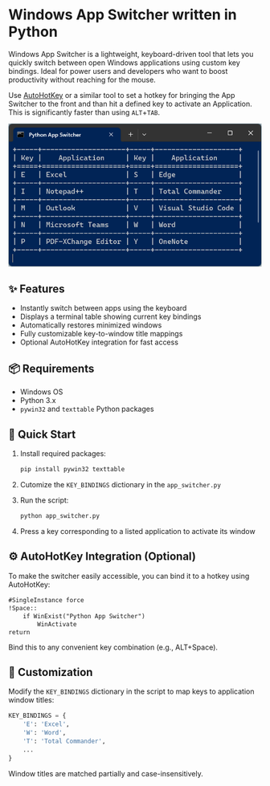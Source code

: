 # Windows App Switcher written in Python

Windows App Switcher is a lightweight, keyboard-driven tool that lets you quickly switch between open Windows applications using custom key bindings. Ideal for power users and developers who want to boost productivity without reaching for the mouse.

Use [AutoHotKey](https://www.autohotkey.com/) or a similar tool to set a hotkey for bringing the App Switcher to the front and than hit a defined key to activate an Application. This is significantly faster than using `ALT`+`TAB`.

![Screenshot Python App Switcher](screenshot_python_app_switcher.png)

## ✨ Features

- Instantly switch between apps using the keyboard
- Displays a terminal table showing current key bindings
- Automatically restores minimized windows
- Fully customizable key-to-window title mappings
- Optional AutoHotKey integration for fast access

## 📦 Requirements

- Windows OS
- Python 3.x
- `pywin32` and `texttable` Python packages

## 🚀 Quick Start

1. Install required packages:

    ```bash
    pip install pywin32 texttable
    ```

3. Cutomize the `KEY_BINDINGS` dictionary in the `app_switcher.py`

2. Run the script:

    ```bash
    python app_switcher.py
    ```

3. Press a key corresponding to a listed application to activate its window

## ⚙️ AutoHotKey Integration (Optional)

To make the switcher easily accessible, you can bind it to a hotkey using AutoHotKey:

```ahk
#SingleInstance force
!Space::
    if WinExist("Python App Switcher")
        WinActivate
return
```

Bind this to any convenient key combination (e.g., ALT+Space).

## 📝 Customization

Modify the `KEY_BINDINGS` dictionary in the script to map keys to application window titles:

```python
KEY_BINDINGS = {
    'E': 'Excel',
    'W': 'Word',
    'T': 'Total Commander',
    ...
}
```

Window titles are matched partially and case-insensitively.
